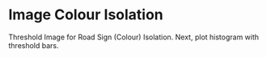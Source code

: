 # Image Colour Isolation
 Threshold Image for Road Sign (Colour) Isolation. Next, plot histogram with threshold bars.
